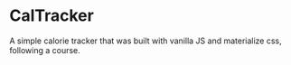 # CalTracker
A simple calorie tracker that was built with vanilla JS and materialize css, following a course.  

